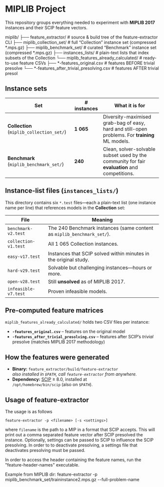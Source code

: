 # MIPLIB Project

This repository groups everything needed to experiment with **MIPLIB 2017** instances and their SCIP feature vectors.

miplib/
├── feature_extractor/ # source & build tree of the feature-extractor CLI
├── miplib_collection_set/ # full “Collection” instance set (compressed *.mps.gz)
├── miplib_benchmark_set/ # curated “Benchmark” instance set (compressed *.mps.gz)
├── instances_lists/ # plain-text lists that index subsets of the Collection
└── miplib_features_already_calculated/ # ready-to-use feature CSVs
├── *-features_original.csv # features BEFORE trivial presolve
└── *-features_after_trivial_presolving.csv # features AFTER trivial presol


## Instance sets

| Set | # instances | What it is for |
|-----|-------------|----------------|
| **Collection** (`miplib_collection_set/`) | **1 065** | Diversity-maximised grab-bag of easy, hard and still-open problems. For **training** ML models. |
| **Benchmark** (`miplib_benchmark_set/`)   | **240**   | Clean, solver-solvable subset used by the community for fair **evaluation** and competitions. |

## Instance-list files (`instances_lists/`)

This directory contains six `*.test` files—each a plain-text list (one instance name per line) that references models in the **Collection** set:

| File | Meaning |
|------|---------|
| `benchmark-v2.test` | The 240 Benchmark instances (same content as `miplib_benchmark_set/`). |
| `collection-v1.test` | All 1 065 Collection instances. |
| `easy-v17.test` | Instances that SCIP solved within minutes in the original study. |
| `hard-v29.test` | Solvable but challenging instances—hours or more. |
| `open-v28.test` | Still **unsolved** as of MIPLIB 2017. |
| `infeasible-v7.test` | Proven infeasible models. |

## Pre-computed feature matrices

`miplib_features_already_calculated/` holds two CSV files per instance:

* **`-features_original.csv`**   – features on the original model  
* **`-features_after_trivial_presolving.csv`** – features after SCIP’s *trivial* presolve (matches MIPLIB 2017 methodology)

## How the features were generated

* **Binary:** `feature_extractor/build/feature-extractor`  
  *also installed in `$PATH`, call `feature-extractor` from anywhere.*
* **Dependency:** [SCIP](https://scipopt.org/) ≥ 8.0, installed at  
  `/opt/homebrew/bin/scip` (also on `$PATH`).

## Usage of feature-extractor
The usage is as follows
```
feature-extractor -p <filename> [-s <settings>]
```

where `filename` is the path to a MIP in a format that SCIP accepts.
This will print out a comma separated feature vector
after SCIP presolved the instance.
Optionally, settings can be passed to SCIP to influence
the SCIP presolving.
In order to to deactivate presolving, a settings file
that deactivates presolving must be passed.

In order to access the header containing the feature names,
run the "feature-header-names" executable.


Example from MIPLIB dir: feature-extractor -p miplib_benchmark_set/traininstance2.mps.gz --full-problem-name
